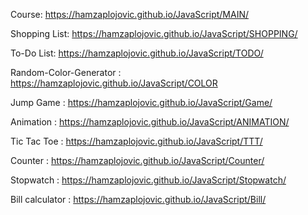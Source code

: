 Course: https://hamzaplojovic.github.io/JavaScript/MAIN/

Shopping List: https://hamzaplojovic.github.io/JavaScript/SHOPPING/

To-Do List: https://hamzaplojovic.github.io/JavaScript/TODO/

Random-Color-Generator : https://hamzaplojovic.github.io/JavaScript/COLOR

Jump Game : https://hamzaplojovic.github.io/JavaScript/Game/

Animation : https://hamzaplojovic.github.io/JavaScript/ANIMATION/

Tic Tac Toe : https://hamzaplojovic.github.io/JavaScript/TTT/

Counter : https://hamzaplojovic.github.io/JavaScript/Counter/

Stopwatch : https://hamzaplojovic.github.io/JavaScript/Stopwatch/

Bill calculator : https://hamzaplojovic.github.io/JavaScript/Bill/
